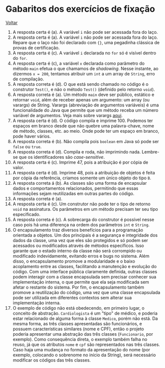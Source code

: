 # Gabaritos dos exercícios de fixação

[Voltar](001-exercicios_fixacao.md)

1. A resposta certa é (a). A variável `i` não pode ser acessada fora do laço.
2. A resposta certa é (a). A variável `i` não pode ser acessada fora do laço. Repare que o laço não foi declarado com `{}`, uma pegadinha clássica de provas de certificação.
3. A resposta certa é (c). A variável `i` declarada no `for` só é visível dentro do `for`.
4. A resposta certa é (c), a variável `x` declarada como parâmetro do método `main` efetua o que chamamos de _shadowing_. Nesse instante, ao dizermos `x = 200`, tentamos atribuir um `int` a um array de `String`, erro de compilação.
5. A resposta correta é (d). O que está sendo chamado no código é o construtor `Test()`, e não o método `Test()` (definido pelo retorno `void`).
6. A resposta correta é (a). Um método `main` deve ser público, estático e retornar `void`, além de receber apenas um argumento: um array (ou varargs) de String. Varargs (abreviação de argumentos variáveis) é uma funcionalidade do Java que permite que um método receba um número variável de argumentos. Veja mais sobre varargs [aqui](../notas_aula/004-conceitos_estruturais.md).
7. A resposta certa é (d). O código compila e imprime 100. Podemos ter espaços em branco desde que não quebre uma palavra-chave, nome de método, classes, etc. ao meio. Onde pode ter um espaço em branco, pode haver vários.
8. A resposta correta é (b). Não compila pois `boolean` em Java só pode ser `false` ou `true`.
9. A resposta correta é (d). Compila e roda, não imprimindo nada. Lembre-se que os identificadores são _case-sensitive_.
10. A resposta certa é (c). Imprime 47, pois a atribuição é por cópia de valor.
11. A resposta certa é (d). Imprime 48, pois a atribuição de objetos é feita por cópia da referência, criamos somente um único objeto do tipo `B`.
12. A resposta correta á (b). As classes são uma forma de encapsular dados e comportamentos relacionados, permitindo que essas informações sejam reutilizadas em outras partes do código.
13. A resposta correta é (a).
14. A resposta certa é (c). Um construtor não pode ter o tipo de retorno `void` na assinatura. Os parâmetros em um método precisam ter seu tipo especificado.
15. A resposta correta é (c). A sobrecarga do construtor é possível nesse caso pois há uma diferença na ordem dos parâmetros `int` e `String`.
16. O encapsulamento traz diversos benefícios para a programação orientada a objetos. Um dos principais é a segurança e integridade dos dados da classe, uma vez que eles são protegidos e só podem ser acessados ou modificados através de métodos específicos. Isso garante que o estado interno da classe não será corrompido ou modificado indevidamente, evitando erros e bugs no sistema. Além disso, o encapsulamento promove a modularidade e o baixo acoplamento entre as classes, facilitando a manutenção e evolução do código. Com uma interface pública claramente definida, outras classes podem interagir com a classe encapsulada sem precisar conhecer sua implementação interna, o que permite que ela seja modificada sem afetar o restante do sistema. Por fim, o encapsulamento também promove a reutilização do código, uma vez que uma classe encapsulada pode ser utilizada em diferentes contextos sem alterar sua implementação interna.
17. O exemplo de código não está obedecendo, em primeiro lugar, o conceito de abstração. `Cardiologista` é um "tipo" de médico, e poderia estar relacionado de alguma forma à classe `Medico`, porém não está. Da mesma forma, as três classes apresentadas são funcionários, e possuem características similares (nome e CPF), então o projeto poderia apresentar uma abstração das três classes (`Funcionario`, por exemplo). Como consequência direta, o exemplo também falha no reuso, já que os atributos `nome` e `cpf` são representados nas três classes. Caso haja uma mudança no formato da apresentação do nome (por exemplo, colocando o sobrenome no início da String), será necessário modificar os códigos das três classes.
